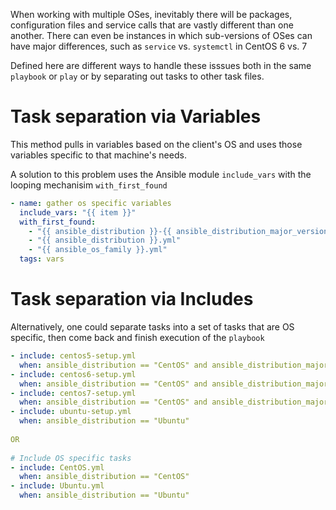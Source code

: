 When working with multiple OSes, inevitably there will be packages, configuration files and service calls that are vastly different than one another.  There can even be instances in which sub-versions of OSes can have major differences, such as `service` vs. `systemctl` in CentOS 6 vs. 7

Defined here are different ways to handle these isssues both in the same `playbook` or `play` or by separating out tasks to other task files.

# Task separation via Variables

This method pulls in variables based on the client's OS and uses those variables specific to that machine's needs.

A solution to this problem uses the Ansible module `include_vars` with the looping mechanisim `with_first_found`

``` yaml
- name: gather os specific variables
  include_vars: "{{ item }}"
  with_first_found:
    - "{{ ansible_distribution }}-{{ ansible_distribution_major_version}}.yml"
    - "{{ ansible_distribution }}.yml"
    - "{{ ansible_os_family }}.yml"
  tags: vars
```

# Task separation via Includes

Alternatively, one could separate tasks into a set of tasks that are OS specific, then come back and finish execution of the `playbook`

``` yaml
- include: centos5-setup.yml
  when: ansible_distribution == "CentOS" and ansible_distribution_major_version < '6'
- include: centos6-setup.yml
  when: ansible_distribution == "CentOS" and ansible_distribution_major_version == '6'
- include: centos7-setup.yml
  when: ansible_distribution == "CentOS" and ansible_distribution_major_version > '6'
- include: ubuntu-setup.yml
  when: ansible_distribution == "Ubuntu"
 
OR
 
# Include OS specific tasks
- include: CentOS.yml
  when: ansible_distribution == "CentOS"
- include: Ubuntu.yml
  when: ansible_distribution == "Ubuntu"
```